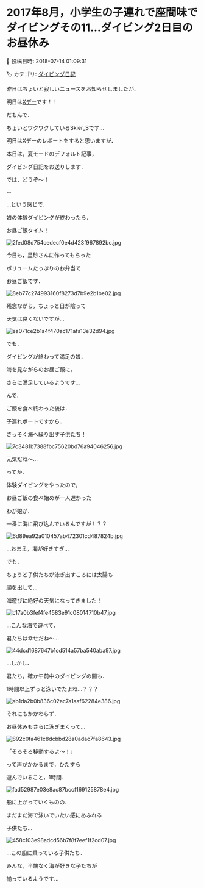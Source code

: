 # 2017年8月，小学生の子連れで座間味でダイビングその11…ダイビング2日目のお昼休み

📅 投稿日時: 2018-07-14 01:09:31

🏷️ カテゴリ: [ダイビング日記](ce3a7a8d424d112fce83ee85c81a0e344.md)

昨日はちょいと寂しいニュースをお知らせしましたが．


明日は[Xデー](e93eace95b3a8edf1289e3d26b0c85895.md)です！！


だもんで．


ちょいとワクワクしているSkier_Sです…





明日はXデーのレポートをすると思いますが．


本日は，夏モードのデフォルト記事，


ダイビング日記をお送りします．





では，どうぞ～！


--





…という感じで．


娘の体験ダイビングが終わったら．


お昼ご飯タイム！




![2fed08d754cedecf0e4d423f967892bc.jpg](images/2fed08d754cedecf0e4d423f967892bc.jpg)




今日も，星砂さんに作ってもらった


ボリュームたっぷりのお弁当で


お昼ご飯です．




![8eb77c274993160f8273d7b9e2b1be02.jpg](images/8eb77c274993160f8273d7b9e2b1be02.jpg)




残念ながら，ちょっと日が陰って


天気は良くないですが…




![ea071ce2b1a4f470ac171afa13e32d94.jpg](images/ea071ce2b1a4f470ac171afa13e32d94.jpg)




でも．


ダイビングが終わって満足の娘．


海を見ながらのお昼ご飯に，


さらに満足しているようです…





んで．


ご飯を食べ終わった後は．


子連れボートですから．


さっそく海へ繰り出す子供たち！




![7c3481b7388fbc75620bd76a94046256.jpg](images/7c3481b7388fbc75620bd76a94046256.jpg)




元気だね～…





ってか．


体験ダイビングをやったので，


お昼ご飯の食べ始めが一人遅かった


わが娘が．


一番に海に飛び込んでいるんですが！？？




![6d89ea92a010457ab472301cd487824b.jpg](images/6d89ea92a010457ab472301cd487824b.jpg)




…おまえ，海が好きすぎ…





でも．


ちょうど子供たちが泳ぎ出すころには太陽も


顔を出して…


海遊びに絶好の天気になってきました！




![c17a0b3fef4fe4583e91c08014710b47.jpg](images/c17a0b3fef4fe4583e91c08014710b47.jpg)







…こんな海で遊べて．


君たちは幸せだね～…




![44dcd1687647b1cd514a57ba540aba97.jpg](images/44dcd1687647b1cd514a57ba540aba97.jpg)







…しかし．


君たち，確か午前中のダイビングの間も．


1時間以上ずっと泳いでたよね…？？？




![ab1da2b0b836c02ac7a1aaf62284e386.jpg](images/ab1da2b0b836c02ac7a1aaf62284e386.jpg)




それにもかかわらず．


お昼休みもさらに泳ぎまくって…




![892c0fa461c8dcbbd28a0adac7fa8643.jpg](images/892c0fa461c8dcbbd28a0adac7fa8643.jpg)




「そろそろ移動するよ～！」


って声がかかるまで，ひたすら


遊んでいること，1時間．




![fad52987e03e8ac87bccf169125878e4.jpg](images/fad52987e03e8ac87bccf169125878e4.jpg)




船に上がっていくものの．


まだまだ海で泳いでいたい感にあふれる


子供たち…




![458c103e98adcd56b7f8f7eef1f2cd07.jpg](images/458c103e98adcd56b7f8f7eef1f2cd07.jpg)







…この船に乗っている子供たち．


みんな，半端なく海が好きな子たちが


揃っているようです…
